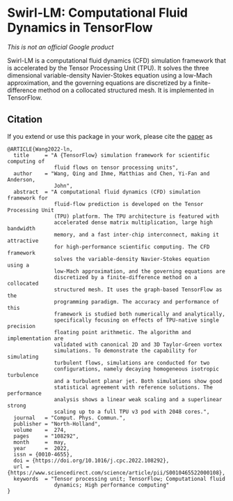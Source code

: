 # Swirl-LM: Computational Fluid Dynamics in TensorFlow
*This is not an official Google product*

Swirl-LM is a computational fluid dynamics (CFD) simulation framework that is
accelerated by the Tensor Processing Unit (TPU). It solves the three dimensional
variable-density Navier-Stokes equation using a low-Mach approximation, and the
governing equations are discretized by a finite-difference method on a
collocated structured mesh. It is implemented in TensorFlow.

## Citation

If you extend or use this package in your work, please cite the
[paper](https://www.sciencedirect.com/science/article/abs/pii/S0010465522000108)
as

```
@ARTICLE{Wang2022-ln,
  title     = "A {TensorFlow} simulation framework for scientific computing of
               fluid flows on tensor processing units",
  author    = "Wang, Qing and Ihme, Matthias and Chen, Yi-Fan and Anderson,
               John",
  abstract  = "A computational fluid dynamics (CFD) simulation framework for
               fluid-flow prediction is developed on the Tensor Processing Unit
               (TPU) platform. The TPU architecture is featured with
               accelerated dense matrix multiplication, large high bandwidth
               memory, and a fast inter-chip interconnect, making it attractive
               for high-performance scientific computing. The CFD framework
               solves the variable-density Navier-Stokes equation using a
               low-Mach approximation, and the governing equations are
               discretized by a finite-difference method on a collocated
               structured mesh. It uses the graph-based TensorFlow as the
               programming paradigm. The accuracy and performance of this
               framework is studied both numerically and analytically,
               specifically focusing on effects of TPU-native single precision
               floating point arithmetic. The algorithm and implementation are
               validated with canonical 2D and 3D Taylor-Green vortex
               simulations. To demonstrate the capability for simulating
               turbulent flows, simulations are conducted for two
               configurations, namely decaying homogeneous isotropic turbulence
               and a turbulent planar jet. Both simulations show good
               statistical agreement with reference solutions. The performance
               analysis shows a linear weak scaling and a superlinear strong
               scaling up to a full TPU v3 pod with 2048 cores.",
  journal   = "Comput. Phys. Commun.",
  publisher = "North-Holland",
  volume    =  274,
  pages     = "108292",
  month     =  may,
  year      =  2022,
  issn = {0010-4655},
  doi = {https://doi.org/10.1016/j.cpc.2022.108292},
  url = {https://www.sciencedirect.com/science/article/pii/S0010465522000108},
  keywords  = "Tensor processing unit; TensorFlow; Computational fluid
               dynamics; High performance computing"
}

```
